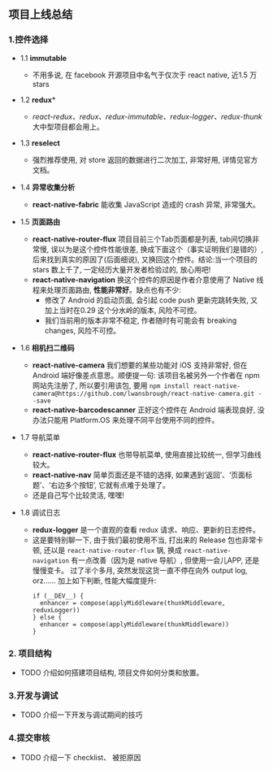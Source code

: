 ## 项目上线总结

### 1.控件选择

 * 1.1 **immutable**
    - 不用多说, 在 facebook 开源项目中名气于仅次于 react native, 近1.5 万 stars

 * 1.2 **redux***
    - _react-redux、redux、redux-immutable、redux-logger、redux-thunk_ 大中型项目都会用上。


 * 1.3 **reselect**
   - 强烈推荐使用, 对 store 返回的数据进行二次加工, 非常好用, 详情见官方文档。


 * 1.4 **异常收集分析**
   - **react-native-fabric** 能收集 JavaScript 造成的 crash 异常, 非常强大。

 * 1.5 **页面路由**
   - **react-native-router-flux** 项目目前三个Tab页面都是列表, tab间切换非常慢, 误以为是这个控件性能很差, 换成下面这个（事实证明我们是错的）, 后来找到真实的原因了(后面细说), 又换回这个控件。结论:当一个项目的 stars 数上千了, 一定经历大量开发者检验过的, 放心用吧!
   - **react-native-navigation** 换这个控件的原因是作者介意使用了 Native 线程来处理页面路由, **性能非常好**。缺点也有不少:
     - 修改了 Android 的启动页面, 会引起 code push 更新完跳转失败, 又加上当时在0.29 这个分水岭的版本, 风险不可控。
     - 我们当前用的版本非常不稳定, 作者随时有可能会有 breaking changes, 风险不可控。

 * 1.6 **相机扫二维码**
    - **react-native-camera** 我们想要的某些功能对 iOS 支持非常好, 但在 Android 端好像差点意思。顺便提一句: 该项目名被另外一个作者在 npm 网站先注册了, 所以要引用该包, 要用 `npm install react-native-camera@https://github.com/lwansbrough/react-native-camera.git --save`
    - **react-native-barcodescanner** 正好这个控件在 Android 端表现良好, 没办法只能用 Platform.OS 来处理不同平台使用不同的控件。

 * 1.7 导航菜单
    - **react-native-router-flux** 也带导航菜单, 使用直接比较统一, 但学习曲线较大。
    - **react-native-nav** 简单页面还是不错的选择, 如果遇到‘返回’、‘页面标题’、‘右边多个按钮’, 它就有点难于处理了。
    - 还是自己写个比较灵活, 嘿嘿!


 * 1.8 调试日志
    - **redux-logger** 是一个直观的查看 redux 请求、响应、更新的日志控件。
    - 这是要特别聊一下, 由于我们最初使用不当, 打出来的 Release 包也非常卡顿, 还以是 `react-native-router-flux` 锅, 换成 `react-native-navigation` 有一点改善（因为是 native 导航）, 但使用一会儿APP, 还是慢慢变卡。 过了半个多月, 突然发现这货一直不停在向外 output log, orz...... 加上如下判断, 性能大幅度提升:
        ```
        if (__DEV__) {
          enhancer = compose(applyMiddleware(thunkMiddleware, reduxLogger))
        } else {
          enhancer = compose(applyMiddleware(thunkMiddleware))
        }
        ```

### 2. 项目结构
* TODO 介绍如何搭建项目结构, 项目文件如何分类和放置。

### 3.开发与调试
* TODO 介绍一下开发与调试期间的技巧

### 4.提交审核
* TODO 介绍一下 checklist、 被拒原因










